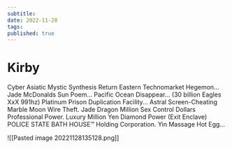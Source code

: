 ```yaml
---
subtitle:
date: 2022-11-28
tags:
published: true
---
```


# Kirby 

Cyber Asiatic Mystic Synthesis Return Eastern Technomarket Hegemon... Jade McDonalds Sun Poem... Pacific Ocean Disappear... (30 billion Eagles XxX 991hz) Platinum Prison Duplication Facility... Astral Screen-Cheating Marble Moon Wire Theft. Jade Dragon Million Sex Control Dollars Professional Power. Luxury Million Yen Diamond Power (Exit Enclave) POLICE STATE BATH HOUSE™ Holding Corporation. Yin Massage Hot Egg...

![[Pasted image 20221128135128.png]]